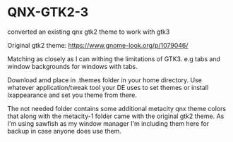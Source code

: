# QNX-GTK2-3
converted an existing qnx gtk2 theme to work with gtk3

Original gtk2 theme: https://www.gnome-look.org/p/1079046/

Matching as closely as I can withing the limitations of GTK3. e.g tabs and window backgrounds for windows with tabs.

Download amd place in .themes folder in your home directory. Use whatever application/tweak tool your DE uses to set themes or install lxappearance and set you theme from there.

The not needed folder contains some additional metacity qnx theme colors that along with the metacity-1 folder came with the original gtk2 theme. As I'm using sawfish as my window manager I'm including them here for backup in case anyone does use them.
